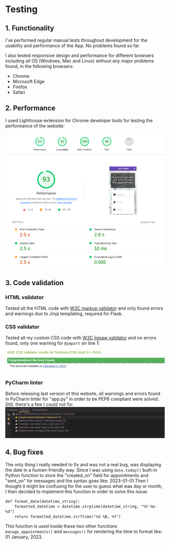 # Testing

## 1. Functionality
I've performed regular manual tests throughout development for the usability and performance of the App. No problems found so far.

I also tested responsive design and performance for different browsers including all OS (Windows, Mac and Linux) without any major problems found, in the following browsers:
- Chrome
- Microsoft Edge
- Firefox
- Safari

## 2. Performance
I used Lighthouse extension for Chrome developer tools for testing the performance of the website:

![Lighthouse report](static/images/testing/lighthouse-report.png)

## 3. Code validation
### HTML validator
Tested all the HTML code with [W3C markup validator](https://validator.w3.org/) and only found errors and warnings due to Jinja templating, required for Flask.


### CSS validator
Tested all my custom CSS code with [W3C jigsaw validator](https://jigsaw.w3.org/css-validator/) and no errors found, only one warning for ``@import`` on line 1:
![CSS validator report](static/images/testing/css-report.png)

### PyCharm linter
Before releasing last version of this website, all warnings and errors found in PyCharm linter for "app.py" in order to be PEP8 compliant were solved. Still, there's a few I could not fix:
![PyCharm linter report](static/images/testing/pycharm-report.png)

## 4. Bug fixes
The only thing I really needed to fix and was not a real bug, was displaying the date in a human-friendly way. Since I was using ``date.today()`` built-in Python function to store the "created_on" field for appointments and "sent_on" for messages and the syntax goes like: 2023-01-01.Then I thought it might be confusing for the user to guess what was day or month, I then decided to implement this function in order to solve this issue:
```
def format_date(datetime_string):
    formatted_datetime = datetime.strptime(datetime_string, "%Y-%m-%d")
    return formatted_datetime.strftime("%d %B, %Y")
```
This function is used inside these two other functions ``manage_appointments()`` and ``messages()`` for rendering the time to format like: 01 January, 2023.